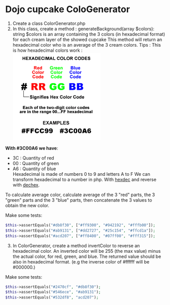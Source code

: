 # Dojo cupcake ColoGenerator

1. Create a class ColorGenerator.php
2. In this class, create a method : generateBackground(array $colors): string
$colors is an array containing the 3 colors (in hexadecimal format) for each cream layer of the showed cupcake
This method will return an hexadecimal color who is an average of the 3 cream colors.
Tips :
This is how hexadecimal colors work :
![alt text](https://github.com/jfm-wcs/dojo-cupcake-color-generator/blob/master/hexcode.gif?raw=true)

**With #3C00A6 we have**:

- 3C : Quantity of red  
- 00 : Quantity of green  
- A6 : Quantity of blue  
Hexadecimal is made of numbers 0 to 9 and letters A to F
We can transform hexadecimal to a number in php. With [hexdec](https://www.php.net/manual/en/function.hexdec.php) and reverse with [dechex](https://www.php.net/manual/en/function.dechex.php).

To calculate average color, calculate average of the 3 "red" parts, the 3 "green" parts and the 3 "blue" parts, then concatenate the 3 values to obtain the new color.

Make some tests:
```php
$this->assertEquals("#db8f30", ["#ff9300", "#942192", "#fffb00"]);
$this->assertEquals("#ab9131", ["#dd2727", "#25c154", "#ffcd1a"]);
$this->assertEquals("#acd207", ["#ff8400", "#07ff00", "#fff315"]);
```

3. In ColorGenerator, create a method invertColor to reverse an hexadecimal color. An inverted color will be 255 (the max value) minus the actual color, for red, green, and blue. The returned value should be also in hexadecimal format. (e.g the inverse color of #ffffff will be #000000.)


Make some tests:

```php
$this->assertEquals("#2470cf", "#db8f30");
$this->assertEquals("#546ece", "#ab9131");
$this->assertEquals("#532df8", "acd207");
```
